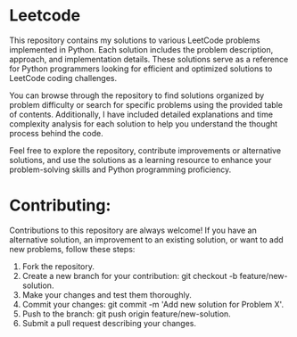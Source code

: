 # Leetcode

This repository contains my solutions to various LeetCode problems implemented in Python. Each solution includes the problem description, approach, and implementation details. These solutions serve as a reference for Python programmers looking for efficient and optimized solutions to LeetCode coding challenges.

You can browse through the repository to find solutions organized by problem difficulty or search for specific problems using the provided table of contents. Additionally, I have included detailed explanations and time complexity analysis for each solution to help you understand the thought process behind the code.

Feel free to explore the repository, contribute improvements or alternative solutions, and use the solutions as a learning resource to enhance your problem-solving skills and Python programming proficiency.

# Contributing:
Contributions to this repository are always welcome! If you have an alternative solution, an improvement to an existing solution, or want to add new problems, follow these steps:

1. Fork the repository.
2. Create a new branch for your contribution: git checkout -b feature/new-solution.
3. Make your changes and test them thoroughly.
4. Commit your changes: git commit -m 'Add new solution for Problem X'.
5. Push to the branch: git push origin feature/new-solution.
6. Submit a pull request describing your changes.
